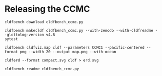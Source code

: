 # Releasing the CCMC

```shell
cldfbench download cldfbench_ccmc.py
```

```shell
cldfbench makecldf cldfbench_ccmc.py --with-zenodo --with-cldfreadme --glottolog-version v4.8
pytest
```

```shell
cldfbench cldfviz.map cldf --parameters CCMC1 --pacific-centered --format png --width 20 --output map.png --with-ocean
```

```shell
cldferd --format compact.svg cldf > erd.svg
```

```shell
cldfbench readme cldfbench_ccmc.py
```

